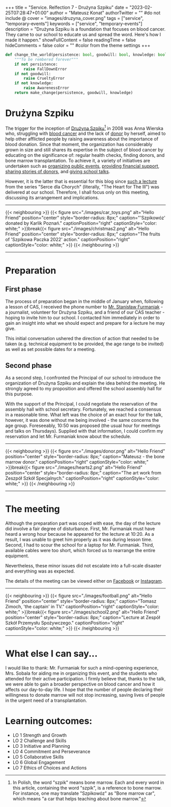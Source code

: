 +++
title = "Service. Relfection 7 - Drużyna Szpiku"
date = "2023-02-25T07:28:47+01:00"
author = "Mateusz Konat"
authorTwitter = "" #do not include @
cover = "images/druzyna_cover.png"
tags = ["service", "temporary-events"]
keywords = ["service", "temporary-events"]
description = "Drużyna Szpiku is a foundation that focuses on blood cancer. They came to our school to educate us and spread the word. Here's how I made it happen."
showFullContent = false
readingTime = false
hideComments = false
color = "" #color from the theme settings
+++

```python
def change_the_world(persistence: bool, goodwill: bool, knowledge: bool):
    """To be rembered forever"""
    if not persistence:
        raise FallDownError
    if not goodwill:
        raise CrueltyError
    if not knowledge:
        raise AwarenessError
    return make_change(persistence, goodwill, knowledge)
```

# Drużyna Szpiku
The trigger for the inception of [Drużyna Szpiku](https://druzynaszpiku.pl/fundacja/)[^1] in 2008 was Anna Wierska who, struggling with [blood cancer](https://www.cancercenter.com/blood-cancers) and the lack of [donor](https://www.mayoclinic.org/tests-procedures/bone-marrow-donation/about/pac-20393078) by herself, aimed to help other afflicted people by raising awareness about the importance of blood donation. Since that moment, the organization has considerably grown in size and still shares its expertise in the subject of blood cancer by educating on the significance of: regular health checks, finding donors, and bone marrow transplantation. To achieve it, a variety of initiatives are undertaken such as [organizing public events](shorturl.at/noHZ1), [providing financial support](shorturl.at/dpzL6), [sharing stories of donors](shorturl.at/oBPR7), and [giving school talks](shorturl.at/bkpF1).

[^1]: In Polish, the word "szpik" means bone marrow. Each and every word in this article, containing the word "szpik", is a reference to bone marrow. For instance, one may translate "Szpikowóz" as "Bone marrow car", which means "a car that helps teaching about bone marrow."

However, it is the latter that is essential for this blog since [such a lecture](shorturl.at/bEG25) from the series "Serce dla Chorych" (literally, "The Heart for The Ill") was delivered at our school. Therefore, I shall focus only on this meeting, discussing its arrangement and implications.

***
{{< neighbouring >}}
{{< figure src="./images/car_toys.png" alt="Hello Friend" position="center" style="border-radius: 8px;" caption="'Szpikowóz' donated by Karlik Poznań." captionPosition="right" captionStyle="color: white;" >}}break{{< figure src="./images/christmas2.png" alt="Hello Friend" position="center" style="border-radius: 8px;" caption="The fruits of 'Szpikowa Paczka 2022' action." captionPosition="right" captionStyle="color: white;" >}}
{{< /neighbouring >}}
***

# Preparation
## First phase
The process of preparation began in the middle of January when, following a lesson of CAS, I received the phone number to [Mr. Stanisław Furmaniak](https://www.facebook.com/s.furmaniak) - a journalist, volunteer for Drużyna Szpiku, and a friend of our CAS teacher - hoping to invite him to our school. I contacted him immediately in order to gain an insight into what we should expect and prepare for a lecture he may give.

This initial conversation ushered the direction of action that needed to be taken (e.g. technical equipment to be provided, the age range to be invited) as well as set possible dates for a meeting.

## Second phase
As a second step, I confronted the Principal of our school to introduce the organization of Drużyna Szpiku and explain the idea behind the meeting. He strongly agreed to my proposition and offered the school assembly hall for this purpose.

With the support of the Principal, I could negotiate the reservation of the assembly hall with school secretary. Fortunately, we reached a consensus in a reasonable time. What left was the choice of an exact hour for the talk, however, it was done without me being involved - the same concerns the age group. Foreseeably, 10:50 was proposed (the usual hour for meetings and talks on Thursdays). Supplied with that information, I could confirm my reservation and let Mr. Furmaniak know about the schedule.

***
{{< neighbouring >}}
{{< figure src="./images/donor.png" alt="Hello Friend" position="center" style="border-radius: 8px;" caption="Mateusz - the bone marrow donor." captionPosition="right" captionStyle="color: white;" >}}break{{< figure src="./images/hearts2.png" alt="Hello Friend" position="center" style="border-radius: 8px;" caption="The art work from Zeszpół Szkół Specjalnych." captionPosition="right" captionStyle="color: white;" >}}
{{< /neighbouring >}}
***

# The meeting
Although the preparation part was coped with ease, the day of the lecture did involve a fair degree of disturbance. First, Mr. Furmaniak must have heard a wrong hour because he appeared for the lecture at 10:20. As a result, I was unable to greet him properly as it was during lesson time. Second, I had to scour the school for a laptop for Mr. Furmaniak. Third, available cables were too short, which forced us to rearrange the entire equipment.

Nevertheless, these minor issues did not escalate into a full-scale disaster and everything was as expected.

The details of the meeting can be viewed either on [Facebook](shorturl.at/bEG25) or [Instagram](https://www.instagram.com/p/Co-uMmrL13M). 

***
{{< neighbouring >}}
{{< figure src="./images/football.png" alt="Hello Friend" position="center" style="border-radius: 8px;" caption="Tomasz Zimoch, 'the captain' in TV." captionPosition="right" captionStyle="color: white;" >}}break{{< figure src="./images/school2.png" alt="Hello Friend" position="center" style="border-radius: 8px;" caption="Lecture at  Zespół Szkół Przemysłu Spożywczego." captionPosition="right" captionStyle="color: white;" >}}
{{< /neighbouring >}}
***

# What else I can say...
I would like to thank: Mr. Furmaniak for such a mind-opening experience, Mrs. Sobala for aiding me in organizing this event, and the students who attended for their active participation. I firmly believe that, thanks to the talk, we were able to gain a broader perspective on blood cancer and how it affects our day-to-day life. I hope that the number of people declaring their willingness to donate marrow will not stop increasing, saving lives of people in the urgent need of a transplantation.

# Learning outcomes:
- LO 1 Strength and Growth
- LO 2 Challenge and Skills
- LO 3 Initiative and Planning
- LO 4 Commitment and Perseverance
- LO 5 Collaborative Skills
- LO 6 Global Engagement
- LO 7 Ethics of Choices and Actions
